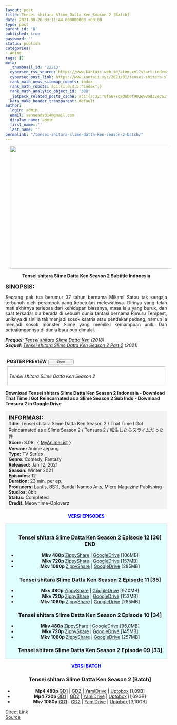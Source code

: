 ```yaml
---
layout: post
title: Tensei shitara Slime Datta Ken Season 2 [Batch]
date: 2021-09-26 03:11:44.000000000 +00:00
type: post
parent_id: '0'
published: true
password: ''
status: publish
categories:
- Anime
tags: []
meta:
  _thumbnail_id: '22213'
  cyberseo_rss_source: https://www.kantaii.web.id/atom.xml?start-index=1&max-results=150
  cyberseo_post_link: https://www.kantaii.xyz/2021/01/tensei-shitara-slime-datta-ken-season-2.html
  rank_math_news_sitemap_robots: index
  rank_math_robots: a:1:{i:0;s:5:"index";}
  rank_math_analytic_object_id: '308'
  _jetpack_related_posts_cache: a:1:{s:32:"8f6677c9d6b0f903e98ad32ec61f8deb";a:2:{s:7:"expires";i:1653763226;s:7:"payload";a:3:{i:0;a:1:{s:2:"id";i:26051;}i:1;a:1:{s:2:"id";i:26053;}i:2;a:1:{s:2:"id";i:26055;}}}}
  kata_make_header_transparent: default
author:
  login: admin
  email: senseads014@gmail.com
  display_name: admin
  first_name: ''
  last_name: ''
permalink: "/tensei-shitara-slime-datta-ken-season-2-batch/"
---
```

<div class="separator" style="clear: both; text-align: center;"><a href="https://1.bp.blogspot.com/-loFZSJtktIQ/YBMxNrTcfBI/AAAAAAAADto/VIHIW5mIn00S1Z76GwF4u7W4y2NonVxCwCLcBGAsYHQ/s940/Tensei%2Bshitara%2BSlime%2BDatta%2BKen%2B2nd%2BSeason%2Bb.jpg" style="margin-left: 1em; margin-right: 1em;"><img border="0" data-original-height="560" data-original-width="940" height="382" src="{{ site.baseurl }}/assets/2021/09/Tensei%2Bshitara%2BSlime%2BDatta%2BKen%2B2nd%2BSeason%2Bb.jpg" width="640" /></a></div>
<p>
<div style="text-align: center;"><b>Tensei shitara Slime Datta Ken Season 2 Subtitle Indonesia</b></p>
</div>
<p><b><span style="font-size: large;">SINOPSIS:</span></b>
<div style="text-align: justify;">Seorang pak tua berumur 37 tahun bernama Mikami Satou tak sengaja terbunuh oleh perampok yang kebetulan melewatinya. Dirinya yang telah mati akhirnya terlepas dari kehidupan biasanya, masa lalu yang buruk, dan saat tersadar dia berada di sebuah dunia fantasi bernama Rimuru Tempest, uniknya di sini ia tak menjadi sosok ksatria atau pendekar pedang, namun ia menjadi sosok monster Slime yang memiliki kemampuan unik. Dan petualangannya di dunia baru pun dimulai.</p>
<p><i><b>Prequel: </b></i><i><a href="http://www.kantaii.xyz/2020/09/tensei-shitara-slime-datta-ken-batch.html" target="_blank" rel="noopener">Tensei shitara Slime Datta Ken</a> (2018)</i><br /><i><b>Sequel: </b></i><i><a href="https://www.kantaii.xyz/2021/07/tensei-shitara-slime-datta-ken-season2-part-2.html" target="_blank" rel="noopener">Tensei shitara Slime Datta Ken Season 2 Part 2</a> (2021)</i><br /> 
<div style="margin: 5px;">
<div class="smallfont" style="margin-bottom: 2px;"><a name="more"></a><span style="font-weight: bold;"><br />POSTER PREVIEW</span><input onclick="if (this.parentNode.parentNode.getElementsByTagName('div')[1].getElementsByTagName('div')[0].style.display != '') { this.parentNode.parentNode.getElementsByTagName('div')[1].getElementsByTagName('div')[0].style.display = ''; this.innerText = ''; this.value = ' Close..'; } else { this.parentNode.parentNode.getElementsByTagName('div')[1].getElementsByTagName('div')[0].style.display = 'none'; this.innerText = ''; this.value = ' Clik Here'; }" style="font-size: 10px; margin: 5px; padding: 0px; width: 80px;" type="button" value="Open" /></div>
<div class="alt2" style="border: 1px inset; margin: 0px; padding: 6px;">
<div style="display: none;">
<div class="separator" style="clear: both; text-align: center;"><a href="https://1.bp.blogspot.com/-ThEiFnltKH4/YC2iUd_h5dI/AAAAAAAAD2Q/jql3WuKiRkEUoOt0eqk3lNCdur8t7WvCACLcBGAsYHQ/s1361/TSSDK%2BS2%2B-%2B06%2Bb.jpg" style="margin-left: 1em; margin-right: 1em;"><img border="0" data-original-height="766" data-original-width="1361" height="360" src="{{ site.baseurl }}/assets/2021/09/TSSDK%2BS2%2B-%2B06%2Bb.jpg" width="640" /></a></div>
<p>
<div class="separator" style="clear: both; text-align: center;"><a href="https://1.bp.blogspot.com/-xxJkw7JKgks/YC2iUGckOzI/AAAAAAAAD2M/BBVLLkKd-ykhzFQHkwNfOJoTpbaOqxhDwCLcBGAsYHQ/s1360/TSSDK%2BS2%2B-%2B06%2Ba.jpg" style="margin-left: 1em; margin-right: 1em;"><img border="0" data-original-height="767" data-original-width="1360" height="362" src="{{ site.baseurl }}/assets/2021/09/TSSDK%2BS2%2B-%2B06%2Ba.jpg" width="640" /></a></div>
<p>
<div class="separator" style="clear: both; text-align: center;"><a href="https://1.bp.blogspot.com/-YiVIEo-5k20/YCMPdpLgx9I/AAAAAAAADyM/Gd4Ed-zaeI8-pTXQ9YMkB2QsYDEEFwXUACLcBGAsYHQ/s1357/TSSDK%2BS2%2B-%2B05%2Ba.jpg" style="margin-left: 1em; margin-right: 1em;"><img border="0" data-original-height="767" data-original-width="1357" height="640" src="{{ site.baseurl }}/assets/2021/09/TSSDK%2BS2%2B-%2B05%2Ba.jpg" width="640" /></a></div>
<p> 
<div class="separator" style="clear: both; text-align: center;"><a href="https://1.bp.blogspot.com/-V5gEsJ7-L-o/YBtKY9YK89I/AAAAAAAADvk/qId7OmnHpqU8jgzWVvRDKnIGlLtX9FvPQCLcBGAsYHQ/s1358/TSSDK%2BS2%2B-%2B04%2Ba.jpg" style="margin-left: 1em; margin-right: 1em;"><img border="0" data-original-height="767" data-original-width="1358" height="362" src="{{ site.baseurl }}/assets/2021/09/TSSDK%2BS2%2B-%2B04%2Ba.jpg" width="640" /></a></div>
<p> 
<div class="separator" style="clear: both; text-align: center;"><a href="https://1.bp.blogspot.com/--T1U_wAQlpo/YBMx1nqHGgI/AAAAAAAADuE/RFEGHUWbPSkUuVM7tmtzNBM2O5dce83wACLcBGAsYHQ/s1358/TSSDK%2BS2%2B-%2B03%2Ba.jpg" style="margin-left: 1em; margin-right: 1em;"><img border="0" data-original-height="766" data-original-width="1358" height="362" src="{{ site.baseurl }}/assets/2021/09/TSSDK%2BS2%2B-%2B03%2Ba.jpg" width="640" /></a></div>
<p> 
<div class="separator" style="clear: both; text-align: center;"><a href="https://1.bp.blogspot.com/-jEcmf3_9xe8/YBMx0ybvvWI/AAAAAAAADt4/_ljNxtmIbO0OfF4K6sbIX7pxuD3O7S5OQCLcBGAsYHQ/s1361/TSSDK%2BS2%2B-%2B02%2Ba.jpg" style="margin-left: 1em; margin-right: 1em;"><img border="0" data-original-height="766" data-original-width="1361" height="360" src="{{ site.baseurl }}/assets/2021/09/TSSDK%2BS2%2B-%2B02%2Ba.jpg" width="640" /></a></div>
<p> 
<div class="separator" style="clear: both; text-align: center;"><a href="https://1.bp.blogspot.com/-iTGttzyXBzo/YBMx02ve__I/AAAAAAAADuA/6KmI0sKGJ0o2tr4ZXn_THahqdHiALqyQQCLcBGAsYHQ/s1357/TSSDK%2BS2%2B-%2B01%2Bb.jpg" style="margin-left: 1em; margin-right: 1em;"><img border="0" data-original-height="766" data-original-width="1357" height="362" src="{{ site.baseurl }}/assets/2021/09/TSSDK%2BS2%2B-%2B01%2Bb.jpg" width="640" /></a></div>
<p> 
<div class="separator" style="clear: both; text-align: center;"><a href="https://1.bp.blogspot.com/-e9f2iBdRJ2c/YBMx05mIeSI/AAAAAAAADt8/J6zZs2PXmCwW4GOsnbmQQ5pO2U1Hq-S2ACLcBGAsYHQ/s1357/TSSDK%2BS2%2B-%2B01%2Ba.jpg" style="margin-left: 1em; margin-right: 1em;"><img border="0" data-original-height="764" data-original-width="1357" height="360" src="{{ site.baseurl }}/assets/2021/09/TSSDK%2BS2%2B-%2B01%2Ba.jpg" width="640" /></a></div>
<p> 
<div class="separator" style="clear: both; text-align: center;"><a href="https://1.bp.blogspot.com/-Ym7AHF5AGp0/YBMxNwp46MI/AAAAAAAADts/CMC1m36pVPcx2-2R3MyeoI4k2FFoWxPVgCLcBGAsYHQ/s1221/Tensei%2Bshitara%2BSlime%2BDatta%2BKen%2B2nd%2BSeason%2Ba.png" style="margin-left: 1em; margin-right: 1em;"><img border="0" data-original-height="827" data-original-width="1221" height="434" src="{{ site.baseurl }}/assets/2021/09/Tensei%2Bshitara%2BSlime%2BDatta%2BKen%2B2nd%2BSeason%2Ba.png" width="640" /></a></div>
<p></div>
<p><em>Tensei shitara Slime Datta Ken Season 2</em></div>
</div>
</div>
<p><b>Download Tensei shitara Slime Datta Ken Season 2 Indonesia - Download That Time I Got Reincarnated as a Slime Season 2 Sub Indo - Download Tensura 2 in Google Drive</b></p>
<div style="background-color: #f3f3f3; padding: 10px; text-align: left;"><b><span style="font-size: large;">INFORMASI:</span></b><br /><b>Title:</b> Tensei shitara Slime Datta Ken Season 2 / That Time I Got Reincarnated as a Slime Season 2 / Tensura 2 / 転生したらスライムだった件<br /><b>Score:</b> 8.08 〈 <a href="https://myanimelist.net/anime/39551/Tensei_shitara_Slime_Datta_Ken_2nd_Season" target="_blank" rel="noopener">MyAnimeList</a> 〉<br /><b>Version:</b> Anime Jepang<br /><b>Type:</b> TV Series<br /><b>Genre:</b> Comedy, Fantasy<br /><b>Released:</b> Jan 12, 2021<br /><b>Season:</b> Winter 2021<br /><b>Episodes:</b> 12<br /><b>Duration:</b> 23 min. per ep.<br /><b>Producers:</b> Lantis, BS11, Bandai Namco Arts, Micro Magazine Publishing<br /><b>Studios:</b> 8bit<br /><b>Status:</b> Completed<br /><b>Credit:</b> Meownime-Oploverz</div>
<p>
<div style="text-align: center;"><b><span style="color: blue;">VERSI EPISODES</span></b></div>
<p>
<div style="background-color: lightcyan; border: 1px double rgb(222, 222, 222); height: 400px; overflow: auto; padding: 10px; text-align: left; width: auto;">
<div class="dl">
<ul />
<h3 style="text-align: center;">Tensei shitara Slime Datta Ken Season 2 Episode 12 [36] END</h3>
<li style="text-align: center;"><b>Mkv 480p </b><a href="https://onsafelink.com/m/B3YGQr3O" target="_blank" rel="noopener">ZippyShare</a> | <a href="https://semawur.com/ZqB8I9B87LAB" target="_blank" rel="noopener">GoogleDrive</a> [106MB]</li>
<li style="text-align: center;"><b>Mkv 720p </b><a href="https://onsafelink.com/m/qnVQdX" target="_blank" rel="noopener">ZippyShare</a> | <a href="https://semawur.com/4eOYyxlmkW" target="_blank" rel="noopener">GoogleDrive</a> [157MB]</li>
<li style="text-align: center;"><b>Mkv 1080p </b><a href="https://onsafelink.com/m/tPEuk8i" target="_blank" rel="noopener">ZippyShare</a> | <a href="https://semawur.com/N5fTx4G" target="_blank" rel="noopener">GoogleDrive</a> [285MB]</li></div>
<div class="dl">
<ul />
<h3 style="text-align: center;">Tensei shitara Slime Datta Ken Season 2 Episode 11 [35]</h3>
<li style="text-align: center;"><b>Mkv 480p </b><a href="https://apk.miuiku.com/N1SmyZ" target="_blank" rel="noopener">ZippyShare</a> | <a href="https://onsafelink.com/m/NMp8AZLG9" target="_blank" rel="noopener">GoogleDrive</a> [97,0MB]</li>
<li style="text-align: center;"><b>Mkv 720p </b><a href="https://apk.miuiku.com/Jwb0cEhp" target="_blank" rel="noopener">ZippyShare</a> | <a href="https://onsafelink.com/m/UIRsYJCvt" target="_blank" rel="noopener">GoogleDrive</a> [153MB]</li>
<li style="text-align: center;"><b>Mkv 1080p </b><a href="https://apk.miuiku.com/YAIt" target="_blank" rel="noopener">ZippyShare</a> | <a href="https://onsafelink.com/m/Z1nEs4UN" target="_blank" rel="noopener">GoogleDrive</a> [285MB]</li></div>
<div class="dl">
<ul />
<h3 style="text-align: center;">Tensei shitara Slime Datta Ken Season 2 Episode 10 [34]</h3>
<li style="text-align: center;"><b>Mkv 480p </b><a href="https://semawur.com/A8VWZi1MX0tt" target="_blank" rel="noopener">ZippyShare</a> | <a href="https://apk.miuiku.com/jJ5LUs" target="_blank" rel="noopener">GoogleDrive</a> [96,0MB]</li>
<li style="text-align: center;"><b>Mkv 720p </b><a href="https://semawur.com/06fUvy0K4GZ" target="_blank" rel="noopener">ZippyShare</a> | <a href="https://apk.miuiku.com/Fwz0q" target="_blank" rel="noopener">GoogleDrive</a> [145MB]</li>
<li style="text-align: center;"><b>Mkv 1080p </b><a href="https://semawur.com/c4lEDpPo" target="_blank" rel="noopener">ZippyShare</a> | <a href="https://apk.miuiku.com/XoB1Cq" target="_blank" rel="noopener">GoogleDrive</a> [257MB]</li></div>
<div class="dl">
<ul />
<h3 style="text-align: center;">Tensei shitara Slime Datta Ken Season 2 Episode 09 [33]</h3>
<li style="text-align: center;"><b>Mkv 480p </b><a href="https://apk.miuiku.com/kZtEWUXKTg" target="_blank" rel="noopener">ZippyShare</a> | <a href="https://semawur.com/Q7YKkox0" target="_blank" rel="noopener">GoogleDrive</a> [86,0MB]</li>
<li style="text-align: center;"><b>Mkv 720p </b><a href="https://apk.miuiku.com/HHwX" target="_blank" rel="noopener">ZippyShare</a> | <a href="https://semawur.com/KdUSyDL" target="_blank" rel="noopener">GoogleDrive</a> [136MB]</li>
<li style="text-align: center;"><b>Mkv 1080p </b><a href="https://apk.miuiku.com/WySNS" target="_blank" rel="noopener">ZippyShare</a> | <a href="https://semawur.com/zHn1v2b" target="_blank" rel="noopener">GoogleDrive</a> [244MB]</li></div>
<div class="dl">
<ul />
<h3 style="text-align: center;">Tensei shitara Slime Datta Ken Season 2 Episode 08 [32]</h3>
<li style="text-align: center;"><b>Mp4 480p </b><a href="https://semawur.com/ecoBc94dv" target="_blank" rel="noopener">ZippyShare</a> | <a href="https://apk.miuiku.com/EpNQbxT6" target="_blank" rel="noopener">GoogleDrive</a> [60,0MB]</li>
<li style="text-align: center;"><b>Mp4 720p </b><a href="https://semawur.com/5yCI9qztMu" target="_blank" rel="noopener">ZippyShare</a> | <a href="https://apk.miuiku.com/Rq09N9Q0W" target="_blank" rel="noopener">GoogleDrive</a> [126MB]</li>
<li style="text-align: center;"><b>Mkv 1080p </b><a href="https://semawur.com/jyvAKo" target="_blank" rel="noopener">ZippyShare</a> | <a href="https://apk.miuiku.com/pBSpbZCUWV" target="_blank" rel="noopener">GoogleDrive</a> [271MB]</li></div>
<div class="dl">
<ul />
<h3 style="text-align: center;">Tensei shitara Slime Datta Ken Season 2 Episode 07 [31]</h3>
<li style="text-align: center;"><b>Mkv 480p </b><a href="https://apk.miuiku.com/K9YgQt" target="_blank" rel="noopener">ZippyShare</a> | <a href="https://semawur.com/bffut" target="_blank" rel="noopener">GoogleDrive</a> [95,0MB]</li>
<li style="text-align: center;"><b>Mkv 720p </b><a href="https://apk.miuiku.com/PhYO7" target="_blank" rel="noopener">ZippyShare</a> | <a href="https://semawur.com/zisBYGXWG" target="_blank" rel="noopener">GoogleDrive</a> [146MB]</li>
<li style="text-align: center;"><b>Mkv 1080p </b><a href="https://apk.miuiku.com/U9GILT6vq4" target="_blank" rel="noopener">ZippyShare</a> | <a href="https://semawur.com/IsQFW" target="_blank" rel="noopener">GoogleDrive</a> [263MB]</li></div>
<div class="dl">
<ul />
<h3 style="text-align: center;">Tensei shitara Slime Datta Ken Season 2 Episode 06 [30]</h3>
<li style="text-align: center;"><b>Mkv 480p </b><a href="https://semawur.com/zsXOHjEYGV" target="_blank" rel="noopener">ZippyShare</a> | <a href="https://apk.miuiku.com/8BaMfuty1" target="_blank" rel="noopener">GoogleDrive</a> [85,0MB]</li>
<li style="text-align: center;"><b>Mkv 720p </b><a href="https://semawur.com/KkUB8YZJ9" target="_blank" rel="noopener">ZippyShare</a> | <a href="https://apk.miuiku.com/dLAeGws2K" target="_blank" rel="noopener">GoogleDrive</a> [126MB]</li>
<li style="text-align: center;"><b>Mkv 1080p </b><a href="https://semawur.com/Ze0HP6X4x" target="_blank" rel="noopener">ZippyShare</a> | <a href="https://apk.miuiku.com/blBq1h0iY" target="_blank" rel="noopener">GoogleDrive</a> [243MB]</li></div>
<div class="dl">
<ul />
<h3 style="text-align: center;">Tensei shitara Slime Datta Ken Season 2 Episode 05 [29]</h3>
<li style="text-align: center;"><b>Mkv 480p </b><a href="https://apk.miuiku.com/fdokJ" target="_blank" rel="noopener">Racaty</a> | <a href="http://semawur.com/ChEQ1H0Cz" target="_blank" rel="noopener">GoogleDrive</a> [85,0MB]</li>
<li style="text-align: center;"><b>Mkv 720p </b><a href="https://apk.miuiku.com/t0zXvh29ZQ" target="_blank" rel="noopener">Racaty</a> | <a href="http://semawur.com/u9rx3y" target="_blank" rel="noopener">GoogleDrive</a> [126MB]</li>
<li style="text-align: center;"><b>Mkv 1080p </b><a href="https://apk.miuiku.com/NMCQdhS1bY" target="_blank" rel="noopener">Racaty</a> | <a href="http://semawur.com/I8MN8hJs" target="_blank" rel="noopener">GoogleDrive</a> [243MB]</li></div>
<div class="dl">
<ul />
<h3 style="text-align: center;">Tensei shitara Slime Datta Ken Season 2 Episode 04 [28]</h3>
<li style="text-align: center;"><b>Mkv 480p </b><a href="https://semawur.com/fDeGr" target="_blank" rel="noopener">Racaty</a> | <a href="https://apk.miuiku.com/YC16d1d" target="_blank" rel="noopener">GoogleDrive</a> [87,0MB]</li>
<li style="text-align: center;"><b>Mkv 720p </b><a href="https://semawur.com/7QNEu8aR0" target="_blank" rel="noopener">Racaty</a> | <a href="https://apk.miuiku.com/Uhamxx" target="_blank" rel="noopener">GoogleDrive</a> [133MB]</li>
<li style="text-align: center;"><b>Mkv 1080p </b><a href="https://semawur.com/Yt44SkuhC" target="_blank" rel="noopener">Racaty</a> | <a href="https://apk.miuiku.com/WJmWpy" target="_blank" rel="noopener">GoogleDrive</a> [284MB]</li></div>
<div class="dl">
<ul />
<h3 style="text-align: center;">Tensei shitara Slime Datta Ken Season 2 Episode 03 [27]</h3>
<li style="text-align: center;"><b>Mkv 480p </b><a href="https://apk.miuiku.com/gDAy6" target="_blank" rel="noopener">Racaty</a> | <a href="https://semawur.com/YN02YpQt" target="_blank" rel="noopener">GoogleDrive</a> [86,0MB]</li>
<li style="text-align: center;"><b>Mkv 720p </b><a href="https://apk.miuiku.com/P6fP147Sw0" target="_blank" rel="noopener">Racaty</a> | <a href="https://semawur.com/vI85Lnw" target="_blank" rel="noopener">GoogleDrive</a> [136MB]</li>
<li style="text-align: center;"><b>Mkv 1080p </b><a href="https://apk.miuiku.com/Fkb7juA" target="_blank" rel="noopener">Racaty</a> | <a href="https://semawur.com/6wSUJl" target="_blank" rel="noopener">GoogleDrive</a> [242MB]</li></div>
<div class="dl">
<ul />
<h3 style="text-align: center;">Tensei shitara Slime Datta Ken Season 2 Episode 02 [26]</h3>
<li style="text-align: center;"><b>Mkv 480p </b><a href="https://semawur.com/11lHF7iu6LQ" target="_blank" rel="noopener">Racaty</a> | <a href="https://apk.miuiku.com/qT3OuO1G8b" target="_blank" rel="noopener">GoogleDrive</a> [97,0MB]</li>
<li style="text-align: center;"><b>Mkv 720p </b><a href="https://semawur.com/RE5jaFAnY" target="_blank" rel="noopener">Racaty</a> | <a href="https://apk.miuiku.com/ucDaYp" target="_blank" rel="noopener">GoogleDrive</a> [146MB]</li>
<li style="text-align: center;"><b>Mkv 1080p </b><a href="https://semawur.com/Y8UN3" target="_blank" rel="noopener">Racaty</a> | <a href="https://apk.miuiku.com/7taJ" target="_blank" rel="noopener">GoogleDrive</a> [266MB]</li></div>
<div class="dl">
<ul />
<h3 style="text-align: center;">Tensei shitara Slime Datta Ken Season 2 Episode 01 [25]</h3>
<li style="text-align: center;"><b>Mkv 480p </b><a href="https://apk.miuiku.com/4oSh3kmCog" target="_blank" rel="noopener">Racaty</a> | <a href="https://semawur.com/MvsKQB25H" target="_blank" rel="noopener">GoogleDrive</a> [96,0MB]</li>
<li style="text-align: center;"><b>Mkv 720p </b><a href="https://apk.miuiku.com/8767b" target="_blank" rel="noopener">Racaty</a> | <a href="https://semawur.com/rxHr4Gqxfyo" target="_blank" rel="noopener">GoogleDrive</a> [144MB]</li>
<li style="text-align: center;"><b>Mkv 1080p </b><a href="https://apk.miuiku.com/XGSO2vTJ" target="_blank" rel="noopener">Racaty</a> | <a href="https://semawur.com/RJD5PwY6r" target="_blank" rel="noopener">GoogleDrive</a> [258MB]</li></div>
<div class="dl">
<ul />
<h3 style="text-align: center;">Tensei shitara Slime Datta Ken Season 2 Episode 00</h3>
<li style="text-align: center;"><b>Mkv 480p </b><a href="https://semawur.com/sH3hHXWO7" target="_blank" rel="noopener">Mega</a> | <a href="https://apk.miuiku.com/1H9X" target="_blank" rel="noopener">GoogleDrive</a> [121MB]</li>
<li style="text-align: center;"><b>Mkv 720p </b><a href="https://semawur.com/VzRRI" target="_blank" rel="noopener">Mega</a> | <a href="https://apk.miuiku.com/Xk3WVyf4" target="_blank" rel="noopener">GoogleDrive</a> [199MB]</li>
<li style="text-align: center;"><b>Mkv 1080p </b><a href="https://semawur.com/0FVB" target="_blank" rel="noopener">Mega</a> | <a href="https://apk.miuiku.com/1zZ2FvBy" target="_blank" rel="noopener">GoogleDrive</a> [376MB]</li></div>
</div>
<p>
<div style="text-align: center;"><b><span style="color: blue;">VERSI BATCH</span></b></div>
<div class="dl">
<ul />
<h3 style="text-align: center;">Tensei shitara Slime Datta Ken Season 2 [Batch]</h3>
<li style="text-align: center;"><b>Mp4 480p </b><a href="https://semawur.com/AU4tv1ZI" target="_blank" rel="noopener">GD1</a> | <a href="https://apk.miuiku.com/uU3wG" target="_blank" rel="noopener">GD2</a> | <a href="https://semawur.com/rjDAqes" target="_blank" rel="noopener">YamiDrive</a> | <a href="https://apk.miuiku.com/Tskc" target="_blank" rel="noopener">Uptobox</a> [1,09B]</li>
<li style="text-align: center;"><b>Mp4 720p </b><a href="https://semawur.com/BxnLL8gd" target="_blank" rel="noopener">GD1</a> | <a href="https://apk.miuiku.com/wm30xHYZqp" target="_blank" rel="noopener">GD2</a> | <a href="https://semawur.com/ysqo" target="_blank" rel="noopener">YamiDrive</a> | <a href="https://apk.miuiku.com/Mjypentud" target="_blank" rel="noopener">Uptobox</a> [1,69GB]</li>
<li style="text-align: center;"><b>Mkv 1080p </b><a href="https://semawur.com/XYD9i" target="_blank" rel="noopener">GD1</a> | <a href="https://apk.miuiku.com/tUtPfqC9Lp" target="_blank" rel="noopener">GD2</a> | <a href="https://semawur.com/dKbiCHVJkELw" target="_blank" rel="noopener">YamiDrive</a> | <a href="https://apk.miuiku.com/p6qB" target="_blank" rel="noopener">Uptobox</a> [3,10GB]</li>
</div>
<link rel="stylesheet" href="https://cdnjs.cloudflare.com/ajax/libs/font-awesome/4.7.0/css/font-awesome.min.css" />
<div class="divbtn"> <a href="https://handymansurrender.com/fihup8buzv?key=94550f7ce39444073321dde3b8782f97" class="btn"><i class="fa fa-download"></i> Direct Link</a> <br /><a href="https://www.kantaii.xyz/2021/01/tensei-shitara-slime-datta-ken-season-2.html">Source</a> </div>
